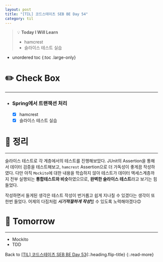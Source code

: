 ```yaml
---
layout: post
title: "[TIL] 코드스테이츠 SEB BE Day 54"
category: til
---
```

> 💡 **Today I Will Learn**
>
> * hamcrest
> * 슬라이스 테스트 실습

* unordered toc
{:toc .large-only}

# ✏️ Check Box
***

* ### Spring에서 트랜잭션 처리

  * [x] <label>hamcrest</label>
  * [x] <label>슬라이스 테스트 실습</label>

# 📌 정리
***

슬라이스 테스트로 각 계층에서의 테스트를 진행해보았다. JUnit의 Assertion을 통해서 데이터 검증을 테스트해보고, `hamcrest` Assertion으로 더 가독성이 좋게끔 작성하였다. 다만 아직 `Mockito`에 대한 내용을 학습하지 않아 테스트가 데이터 액세스계층까지 전부 실행되는 **통합테스트와 비슷**하였으므로, **완벽한 슬라이스 테스트**라고 보기는 힘들었다.

작성하면서 들게된 생각은 테스트 작성이 번거롭고 쉽게 지나칠 수 있겠다는 생각이 또 한번 들었다. 어제의 다짐처럼 ***시기적절하게 작성***할 수 있도록 노력해야겠다😊

# 🎯 Tomorrow
***

* Mockito
* TDD

Back to [[TIL] 코드스테이츠 SEB BE Day 53](220712-til){:.heading.flip-title}
{:.read-more}